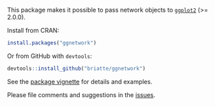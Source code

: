 This package makes it possible to pass network objects to [`ggplot2`](http://ggplot2.org/) (>= 2.0.0).

Install from CRAN:

```r
install.packages("ggnetwork")
```

Or from GitHub with `devtools`:

```r
devtools::install_github("briatte/ggnetwork")
```

See the [package vignette](https://briatte.github.io/ggnetwork/) for details and examples.

Please file comments and suggestions in the [issues](https://github.com/briatte/ggnetwork/issues).

